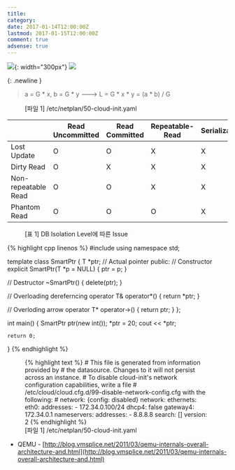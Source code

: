 ```yaml
---
title:
category:
date: 2017-01-14T12:00:00Z
lastmod: 2017-01-15T12:00:00Z
comment: true
adsense: true
---
```



![]({{site.baseurl}}/images/theory_analysis/Linux_LSM/Linux_LSM_Framework.PNG){: width="300px"}
![]({{site.baseurl}}/images/theory_analysis/KVM_QEMU/QEMU_non-iothread.PNG)

{: .newline }
> a = G * x, b = G * y
> ---> L = G * x * y = (a * b) / G
<figure>
<figcaption class="caption">[파일 1] /etc/netplan/50-cloud-init.yaml</figcaption>
</figure>

| | Read Uncommitted | Read Committed | Repeatable-Read | Serializable |
|----|----|----|----|----|
| Lost Update | O | O | X | X |
| Dirty Read | O | X | X | X |
| Non-repeatable Read | O | O | X | X |
| Phantom Read | O | O | O | X |

<figure>
<figcaption class="caption">[표 1] DB Isolation Level에 따른 Issue</figcaption>
</figure>

{% highlight cpp linenos %}
#include <iostream>
using namespace std;

template <class T>
class SmartPtr
{
   T *ptr;  // Actual pointer
public:
   // Constructor
   explicit SmartPtr(T *p = NULL) { ptr = p; }

   // Destructor
   ~SmartPtr() { delete(ptr); }

   // Overloading dereferncing operator
   T& operator*() { return *ptr; }

   // Overloding arrow operator
   T* operator->() { return ptr; }
};

int main()
{
    SmartPtr<int> ptr(new int());
    *ptr = 20;
    cout << *ptr;

    return 0;
}
{% endhighlight %}

<figure>
{% highlight text %}
# This file is generated from information provided by
# the datasource.  Changes to it will not persist across an instance.
# To disable cloud-init's network configuration capabilities, write a file
# /etc/cloud/cloud.cfg.d/99-disable-network-config.cfg with the following:
# network: {config: disabled}
network:
    ethernets:
        eth0:
            addresses:
                - 172.34.0.100/24
            dhcp4: false
            gateway4: 172.34.0.1
            nameservers:
                addresses:
                    - 8.8.8.8
                search: []
    version: 2
{% endhighlight %}
<figcaption class="caption">[파일 1] /etc/netplan/50-cloud-init.yaml</figcaption>
</figure>

* QEMU - [http://blog.vmsplice.net/2011/03/qemu-internals-overall-architecture-and.html](http://blog.vmsplice.net/2011/03/qemu-internals-overall-architecture-and.html)
